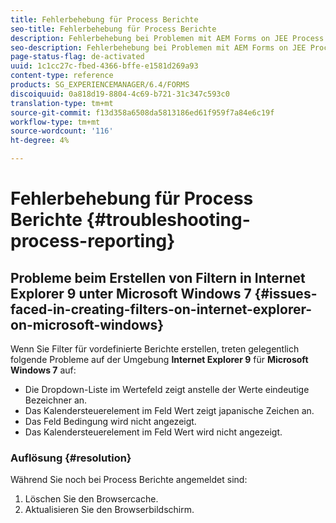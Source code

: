 ```yaml
---
title: Fehlerbehebung für Process Berichte
seo-title: Fehlerbehebung für Process Berichte
description: Fehlerbehebung bei Problemen mit AEM Forms on JEE Process Berichte
seo-description: Fehlerbehebung bei Problemen mit AEM Forms on JEE Process Berichte
page-status-flag: de-activated
uuid: 1c1cc27c-fbed-4366-bffe-e1581d269a93
content-type: reference
products: SG_EXPERIENCEMANAGER/6.4/FORMS
discoiquuid: 0a818d19-8804-4c69-b721-31c347c593c0
translation-type: tm+mt
source-git-commit: f13d358a6508da5813186ed61f959f7a84e6c19f
workflow-type: tm+mt
source-wordcount: '116'
ht-degree: 4%

---
```



# Fehlerbehebung für Process Berichte {#troubleshooting-process-reporting}

## Probleme beim Erstellen von Filtern in Internet Explorer 9 unter Microsoft Windows 7 {#issues-faced-in-creating-filters-on-internet-explorer-on-microsoft-windows}

Wenn Sie Filter für vordefinierte Berichte erstellen, treten gelegentlich folgende Probleme auf der Umgebung **Internet Explorer 9** für **Microsoft Windows 7** auf:

* Die Dropdown-Liste im Wertefeld zeigt anstelle der Werte eindeutige Bezeichner an.
* Das Kalendersteuerelement im Feld Wert zeigt japanische Zeichen an.
* Das Feld Bedingung wird nicht angezeigt.
* Das Kalendersteuerelement im Feld Wert wird nicht angezeigt.

### Auflösung {#resolution}

Während Sie noch bei Process Berichte angemeldet sind:

1. Löschen Sie den Browsercache.
1. Aktualisieren Sie den Browserbildschirm.

